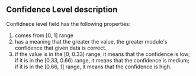 Confidence Level description
--------------------------
Confidnece level field has the following properties:
1) comes from [0, 1] range
2) has a meaning that the greater the value, the greater module's confidence that given data is correct.
3) if the value is in the [0, 0.33) range, it means that the confidence is low; if it is in the [0.33, 0.66) range, it means that the confidence is medium; if it is in the [0.66, 1] range, it means that the confidence is high.